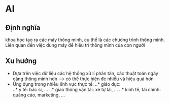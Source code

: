 # AI

## Định nghĩa 
khoa học tạo ra các máy thông minh, cụ thể là các chương trình thông minh. Liên quan đến việc dùng máy để hiểu trí thông minh của con người 


## Xu hướng
* Dựa trên việc dữ liệu các hệ thống xử lí phân tán, các thuật toán ngày càng thông minh hơn --> có thể thực hiện đc nhiều và hiệu quả hơn
* Ứng dụng trong nhiều lĩnh vực thực tế:
..* giáo dục:  
..* y tế: bác sĩ, ...
..* giao thông vận tải: xe tự lái, ...
..* kinh tế, tài chính: quảng cáo, marketing, ...

